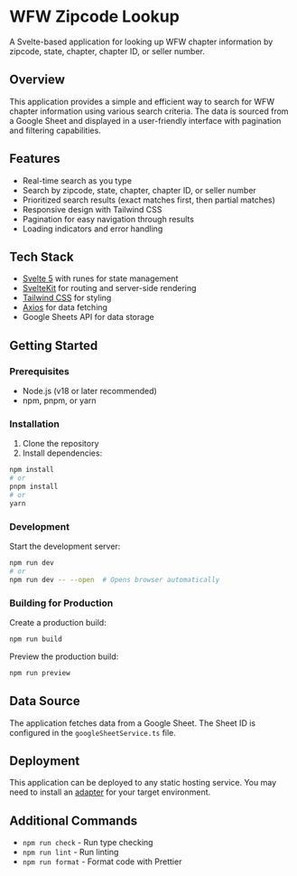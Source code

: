 # WFW Zipcode Lookup

A Svelte-based application for looking up WFW chapter information by zipcode, state, chapter, chapter ID, or seller number.

## Overview

This application provides a simple and efficient way to search for WFW chapter information using various search criteria. The data is sourced from a Google Sheet and displayed in a user-friendly interface with pagination and filtering capabilities.

## Features

- Real-time search as you type
- Search by zipcode, state, chapter, chapter ID, or seller number
- Prioritized search results (exact matches first, then partial matches)
- Responsive design with Tailwind CSS
- Pagination for easy navigation through results
- Loading indicators and error handling

## Tech Stack

- [Svelte 5](https://svelte.dev/) with runes for state management
- [SvelteKit](https://kit.svelte.dev/) for routing and server-side rendering
- [Tailwind CSS](https://tailwindcss.com/) for styling
- [Axios](https://axios-http.com/) for data fetching
- Google Sheets API for data storage

## Getting Started

### Prerequisites

- Node.js (v18 or later recommended)
- npm, pnpm, or yarn

### Installation

1. Clone the repository
2. Install dependencies:

```bash
npm install
# or
pnpm install
# or
yarn
```

### Development

Start the development server:

```bash
npm run dev
# or
npm run dev -- --open  # Opens browser automatically
```

### Building for Production

Create a production build:

```bash
npm run build
```

Preview the production build:

```bash
npm run preview
```

## Data Source

The application fetches data from a Google Sheet. The Sheet ID is configured in the `googleSheetService.ts` file.

## Deployment

This application can be deployed to any static hosting service. You may need to install an [adapter](https://svelte.dev/docs/kit/adapters) for your target environment.

## Additional Commands

- `npm run check` - Run type checking
- `npm run lint` - Run linting
- `npm run format` - Format code with Prettier
